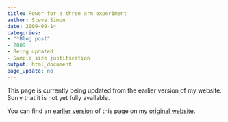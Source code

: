 ```yaml
---
title: Power for a three arm experiment
author: Steve Simon
date: 2009-09-14
categories:
- "*Blog post"
- 2009
- Being updated
- Sample size justification
output: html_document
page_update: no
---
```


This page is currently being updated from the earlier version of my website. Sorry that it is not yet fully available.

<!---More--->

You can find an [earlier version][sim1] of this page on my [original website][sim2].

[sim1]: http://www.pmean.com/09/ThreeArmPower.html
[sim2]: http://www.pmean.com/original_site.html
